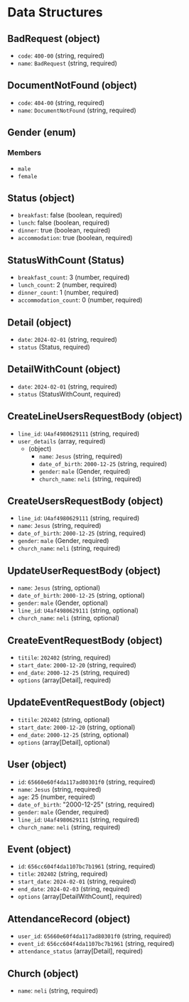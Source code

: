 # Data Structures

## BadRequest (object)

- `code`: `400-00` (string, required)
- `name`: `BadRequest` (string, required)

## DocumentNotFound (object)

- `code`: `404-00` (string, required)
- `name`: `DocumentNotFound` (string, required)

## Gender (enum)

### Members

- `male`
- `female`

## Status (object)

- `breakfast`: false (boolean, required)
- `lunch`: false (boolean, required)
- `dinner`: true (boolean, required)
- `accommodation`: true (boolean, required)

## StatusWithCount (Status)

- `breakfast_count`: 3 (number, required)
- `lunch_count`: 2 (number, required)
- `dinner_count`: 1 (number, required)
- `accommodation_count`: 0 (number, required)

## Detail (object)

- `date`: `2024-02-01` (string, required)
- `status` (Status, required)

## DetailWithCount (object)

- `date`: `2024-02-01` (string, required)
- `status` (StatusWithCount, required)

## CreateLineUsersRequestBody (object)

- `line_id`: `U4af4980629111` (string, required)
- `user_details` (array, required)
  - (object)
    - `name`: `Jesus` (string, required)
    - `date_of_birth`: `2000-12-25` (string, required)
    - `gender`: `male` (Gender, required)
    - `church_name`: `neli` (string, required)

## CreateUsersRequestBody (object)

- `line_id`: `U4af4980629111` (string, required)
- `name`: `Jesus` (string, required)
- `date_of_birth`: `2000-12-25` (string, required)
- `gender`: `male` (Gender, required)
- `church_name`: `neli` (string, required)

## UpdateUserRequestBody (object)

- `name`: `Jesus` (string, optional)
- `date_of_birth`: `2000-12-25` (string, optional)
- `gender`: `male` (Gender, optional)
- `line_id`: `U4af4980629111` (string, optional)
- `church_name`: `neli` (string, optional)

## CreateEventRequestBody (object)

- `titile`: `202402` (string, required)
- `start_date`: `2000-12-20` (string, required)
- `end_date`: `2000-12-25` (string, required)
- `options` (array[Detail], required)

## UpdateEventRequestBody (object)

- `titile`: `202402` (string, optional)
- `start_date`: `2000-12-20` (string, optional)
- `end_date`: `2000-12-25` (string, optional)
- `options` (array[Detail], optional)

## User (object)

- `id`: `65660e60f4da117ad80301f0` (string, required)
- `name`: `Jesus` (string, required)
- `age`: 25 (number, required)
- `date_of_birth`: "2000-12-25" (string, required)
- `gender`: `male` (Gender, required)
- `line_id`: `U4af4980629111` (string, required)
- `church_name`: `neli` (string, required)

## Event (object)

- `id`: `656cc604f4da1107bc7b1961` (string, required)
- `title`: `202402` (string, required)
- `start_date`: `2024-02-01` (string, required)
- `end_date`: `2024-02-03` (string, required)
- `options` (array[DetailWithCount], required)

## AttendanceRecord (object)

- `user_id`: `65660e60f4da117ad80301f0` (string, required)
- `event_id`: `656cc604f4da1107bc7b1961` (string, required)
- `attendance_status` (array[Detail], required)

## Church (object)

- `name`: `neli` (string, required)
